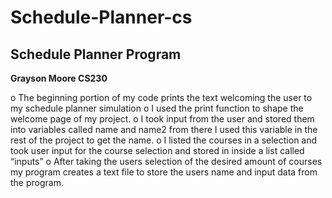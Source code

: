 # Schedule-Planner-cs
## Schedule Planner Program
**Grayson Moore 
CS230**

o	The beginning portion of my code prints the text welcoming the user to my schedule planner simulation
o	I used the print function to shape the welcome page of my project.
o	I took input from the user and stored them into variables called name and name2 from there I used this variable in the rest of the project to get the name.
o	I listed the courses in a selection and took user input for the course selection and stored in inside a list called “inputs”
o	After taking the users selection of the desired amount of courses my program creates a text file to store the users name and input data from the program.
